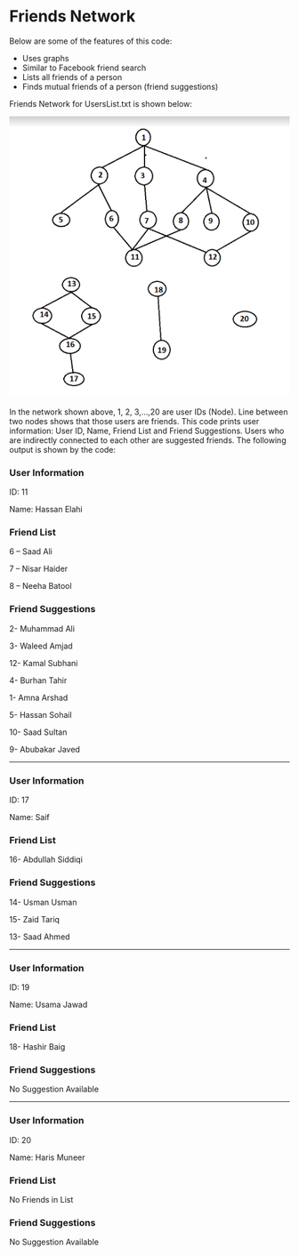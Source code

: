 # Friends Network

Below are some of the features of this code:

* Uses graphs
* Similar to Facebook friend search
* Lists all friends of a person
* Finds mutual friends of a person (friend suggestions)



Friends Network for UsersList.txt is shown below:

![alt text](https://github.com/meharfatimakhan/Friends-Network/blob/master/Network.PNG?raw=true)


In the network shown above, 1, 2, 3,...,20 are user IDs (Node). Line between two nodes shows that those users are friends. This code prints user information: User ID, Name, Friend List and Friend Suggestions. Users who are indirectly connected to each other are suggested friends. The following output is shown by the code:


### User Information

ID: 11

Name: Hassan Elahi


### Friend List

6 –  Saad Ali

7 –  Nisar Haider

8 –  Neeha Batool


### Friend Suggestions

2- Muhammad Ali

3- Waleed Amjad

12- Kamal Subhani

4- Burhan Tahir

1- Amna Arshad

5- Hassan Sohail

10- Saad Sultan

9- Abubakar Javed

________________________________________________________________________________________________________


### User Information

ID: 17

Name:  Saif


### Friend List

16- Abdullah Siddiqi


### Friend Suggestions

14- Usman Usman

15- Zaid Tariq

13- Saad Ahmed

________________________________________________________________________________________________________

### User Information

ID: 19

Name: Usama Jawad


### Friend List

18- Hashir Baig


### Friend Suggestions

No Suggestion Available

________________________________________________________________________________________________________

### User Information

ID: 20

Name: Haris Muneer


### Friend List

No Friends in List


### Friend Suggestions

No Suggestion Available
